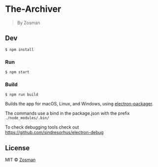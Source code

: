 # The-Archiver


> By Zosman


## Dev

```
$ npm install
```

### Run

```
$ npm start
```

### Build

```
$ npm run build
```

Builds the app for macOS, Linux, and Windows, using [electron-packager](https://github.com/electron-userland/electron-packager).

The commands use a bind in the package.json with the prefix `./node_modules/.bin/`

To check debugging tools check out https://github.com/sindresorhus/electron-debug

## License

MIT © [Zosman](http://zosman.com)
